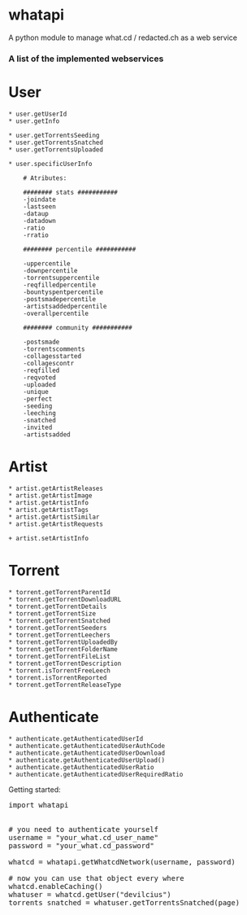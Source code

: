 # whatapi 
A python module to manage what.cd / redacted.ch as a web service

### A list of the implemented webservices


# User

    * user.getUserId
    * user.getInfo

    * user.getTorrentsSeeding
    * user.getTorrentsSnatched
    * user.getTorrentsUploaded

    * user.specificUserInfo

        # Atributes:

        ######## stats ###########
        -joindate
        -lastseen
        -dataup
        -datadown
        -ratio
        -rratio

        ######## percentile ###########

        -uppercentile
        -downpercentile
        -torrentsuppercentile
        -reqfilledpercentile
        -bountyspentpercentile
        -postsmadepercentile
        -artistsaddedpercentile
        -overallpercentile

        ######## community ###########

        -postsmade
        -torrentscomments
        -collagesstarted
        -collagescontr
        -reqfilled
        -reqvoted
        -uploaded
        -unique
        -perfect
        -seeding
        -leeching
        -snatched
        -invited
        -artistsadded


# Artist

    * artist.getArtistReleases
    * artist.getArtistImage
    * artist.getArtistInfo
    * artist.getArtistTags
    * artist.getArtistSimilar
    * artist.getArtistRequests

    + artist.setArtistInfo


# Torrent

    * torrent.getTorrentParentId
    * torrent.getTorrentDownloadURL
    * torrent.getTorrentDetails
    * torrent.getTorrentSize
    * torrent.getTorrentSnatched
    * torrent.getTorrentSeeders
    * torrent.getTorrentLeechers
    * torrent.getTorrentUploadedBy
    * torrent.getTorrentFolderName
    * torrent.getTorrentFileList
    * torrent.getTorrentDescription
    * torrent.isTorrentFreeLeech
    * torrent.isTorrentReported
    * torrent.getTorrentReleaseType


# Authenticate

    * authenticate.getAuthenticatedUserId
    * authenticate.getAuthenticatedUserAuthCode
    * authenticate.getAuthenticatedUserDownload
    * authenticate.getAuthenticatedUserUpload()
    * authenticate.getAuthenticatedUserRatio
    * authenticate.getAuthenticatedUserRequiredRatio


Getting started:

<pre>
import whatapi


# you need to authenticate yourself
username = "your_what.cd_user_name"
password = "your_what.cd_password"

whatcd = whatapi.getWhatcdNetwork(username, password)

# now you can use that object every where
whatcd.enableCaching()
whatuser = whatcd.getUser("devilcius")
torrents_snatched = whatuser.getTorrentsSnatched(page)
</pre>
